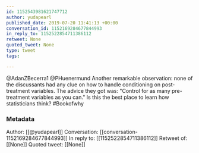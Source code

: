 ```yaml
---
id: 1152543981621747712
author: yudapearl
published_date: 2019-07-20 11:41:13 +00:00
conversation_id: 1152169284677844993
in_reply_to: 1152522854711386112
retweet: None
quoted_tweet: None
type: tweet
tags:

---
```


@AdanZBecerra1 @PHuenermund Another remarkable observation: none of the discussants had any clue on how to handle conditioning on post-treatment variables. The advice they got was: "Control for as many pre-treatment variables as you can." Is this the best place to learn how statisticians think? #Bookofwhy

### Metadata

Author: [[@yudapearl]]
Conversation: [[conversation-1152169284677844993]]
In reply to: [[1152522854711386112]]
Retweet of: [[None]]
Quoted tweet: [[None]]
